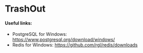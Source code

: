# TrashOut

#### Useful links:
  - PostgreSQL for Windows: https://www.postgresql.org/download/windows/
  - Redis for Windows: https://github.com/rgl/redis/downloads
